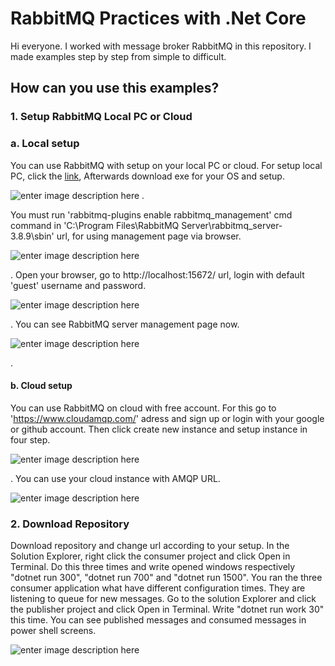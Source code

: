# RabbitMQ Practices with .Net Core

Hi everyone. I worked with message broker RabbitMQ in this repository. I made examples step by step from simple to difficult. 


## How can you use this examples?


### 1. Setup RabbitMQ Local PC or Cloud

### a. Local setup

You can use RabbitMQ with setup on your local PC or cloud. For setup local PC, click the [link](https://www.rabbitmq.com/download.html), Afterwards download exe for your OS  and setup.

![enter image description here](https://i.ibb.co/fnsbwsh/Rabbit-MQDownload.png)
.


You must run 'rabbitmq-plugins enable rabbitmq_management' cmd command in 'C:\Program Files\RabbitMQ Server\rabbitmq_server-3.8.9\sbin' url, for using management page via browser.


![enter image description here](https://i.ibb.co/HPF5Spc/cmd.png)

.
Open your browser, go to http://localhost:15672/ url, login with default 'guest' username and password.


![enter image description here](https://i.ibb.co/JsGWzSZ/loginpage.png)

.
You can see RabbitMQ server management page now.


![enter image description here](https://i.ibb.co/hLWtbxW/localmanagement-Page.png)

.

#### b. Cloud setup

You can use RabbitMQ on cloud with free account. For this go to 'https://www.cloudamqp.com/' adress and sign up or login with your google or github account. Then click create new instance and setup instance in four step.


![enter image description here](https://i.ibb.co/ZMWfGhj/cloud-Create.png)


.
You can use your cloud instance with AMQP URL.

![enter image description here](https://i.ibb.co/v482SYH/clouddetail.png)



### 2. Download Repository
Download repository and change url according to your setup.
In the Solution Explorer, right click the consumer project and click Open in Terminal. Do this three times and write opened windows respectively "dotnet run 300", "dotnet run 700" and "dotnet run 1500". You ran the three consumer application what have different configuration times. They are listening to queue for new messages. Go to the solution Explorer and click the publisher project and click Open in Terminal. Write "dotnet run work 30" this time. You can see published messages and consumed messages in power shell screens.

![enter image description here](https://miro.medium.com/max/1250/1*4Kt0rkJz6pU6eDLtRt6bsA.gif)
